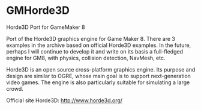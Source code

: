 # GMHorde3D
Horde3D Port for GameMaker 8

Port of the Horde3D graphics engine for Game Maker 8. There are 3 examples in the archive based on official Horde3D examples. In the future, perhaps I will continue to develop it and write on its basis a full-fledged engine for GM8, with physics, collision detection, NavMesh, etc.

Horde3D is an open source cross-platform graphics engine. Its purpose and design are similar to OGRE, whose main goal is to support next-generation video games. The engine is also particularly suitable for simulating a large crowd.

Official site Horde3D: http://www.horde3d.org/
